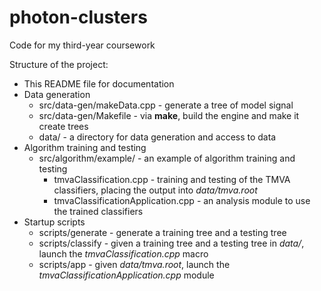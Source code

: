 # photon-clusters
Code for my third-year coursework

Structure of the project:
* This README file for documentation
* Data generation
	* src/data-gen/makeData.cpp - generate a tree of model signal
	* src/data-gen/Makefile - via **make**, build the engine and make it create trees
	* data/ - a directory for data generation and access to data
* Algorithm training and testing
	* src/algorithm/example/ - an example of algorithm training and testing
		* tmvaClassification.cpp - training and testing of the TMVA classifiers, placing the output into *data/tmva.root*
		* tmvaClassificationApplication.cpp - an analysis module to use the trained classifiers
* Startup scripts
	* scripts/generate - generate a training tree and a testing tree
	* scripts/classify - given a training tree and a testing tree in *data/*, launch the *tmvaClassification.cpp* macro
	* scripts/app - given *data/tmva.root*, launch the *tmvaClassificationApplication.cpp* module
